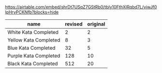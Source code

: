 https://airtable.com/embed/shrDt7USqZ7GStRb0/tbly10FthXIRqbd7L/viwJf0lpHrvPCKNfb?blocks=hide

| name                  | revised | original |
|-----------------------|---------|----------|
| White Kata Completed  | 2       | 2        |
| Yellow Kata Completed | 8       | 3        |
| Blue Kata Completed   | 32      | 5        |
| Purple Kata Completed | 128     | 10       |
| Black Kata Completed  | 512     | 20       |

